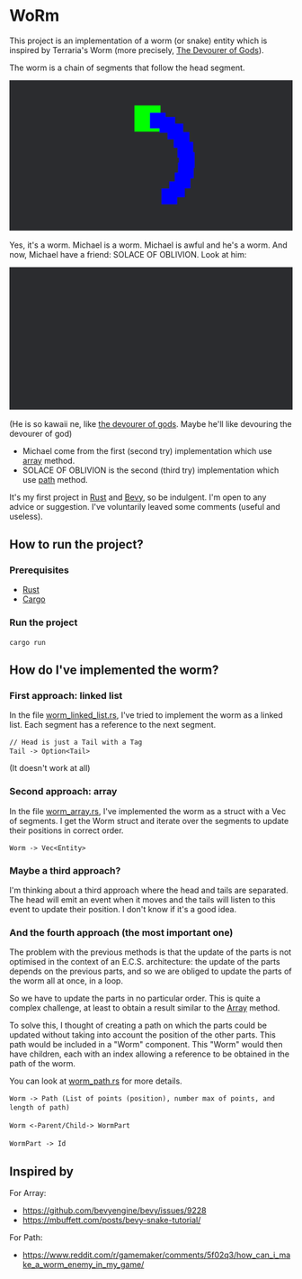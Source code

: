 # WoRm

This project is an implementation of a worm (or snake) entity which is inspired by Terraria's Worm (more precisely, [The Devourer of Gods](https://calamitymod.wiki.gg/wiki/The_Devourer_of_Gods)).

The worm is a chain of segments that follow the head segment.

![img_1.png](assets/img.png)

Yes, it's a worm. Michael is a worm. Michael is awful and he's a worm.
And now, Michael have a friend: SOLACE OF OBLIVION. Look at him:

![SOO.gif](assets/SOO.gif)

(He is so kawaii ne, like [the devourer of gods](https://www.youtube.com/watch?v=WpPORZMgkFE). Maybe he'll like devouring the devourer of god)

- Michael come from the first (second try) implementation which use [array](#second-approach-worm-and-segments) method.
- SOLACE OF OBLIVION is the second (third try) implementation which use [path](#and-the-fourth-approach-the-most-important) method.

It's my first project in [Rust](https://www.rust-lang.org/fr) and [Bevy](https://bevyengine.org/), so be indulgent. I'm open to any advice or suggestion.
I've voluntarily leaved some comments (useful and useless).

## How to run the project?

### Prerequisites

- [Rust](https://www.rust-lang.org/fr)
- [Cargo](https://doc.rust-lang.org/cargo/getting-started/installation.html)

### Run the project

```
cargo run
```

## How do I've implemented the worm?

### First approach: linked list

In the file [worm_linked_list.rs](src/worm_linked_list.rs), I've tried to implement the worm as a linked list. Each segment has a reference to the next segment.

```
// Head is just a Tail with a Tag 
Tail -> Option<Tail>
```

(It doesn't work at all)

### Second approach: array

In the file [worm_array.rs](src/worm_array.rs), I've implemented the worm as a struct with a Vec of segments. I get the Worm struct and iterate over the segments to update their positions in correct order.

```
Worm -> Vec<Entity>
```

### Maybe a third approach?

I'm thinking about a third approach where the head and tails are separated. The head will emit an event when it moves and the tails will listen to this event to update their position. I don't know if it's a good idea.

### And the fourth approach (the most important one)

The problem with the previous methods is that the update of the parts is not optimised in the context of an E.C.S. architecture: the update of the parts depends on the previous parts, and so we are obliged to update the parts of the worm all at once, in a loop.

So we have to update the parts in no particular order. This is quite a complex challenge, at least to obtain a result similar to the [Array](#second-approach-worm-and-segments) method.

To solve this, I thought of creating a path on which the parts could be updated without taking into account the position of the other parts. This path would be included in a "Worm" component. This "Worm" would then have children, each with an index allowing a reference to be obtained in the path of the worm.

You can look at [worm_path.rs](src/worm_path.rs) for more details.

```
Worm -> Path (List of points (position), number max of points, and length of path)

Worm <-Parent/Child-> WormPart

WormPart -> Id
```

## Inspired by

For Array:
- https://github.com/bevyengine/bevy/issues/9228
- https://mbuffett.com/posts/bevy-snake-tutorial/

For Path:
- https://www.reddit.com/r/gamemaker/comments/5f02q3/how_can_i_make_a_worm_enemy_in_my_game/